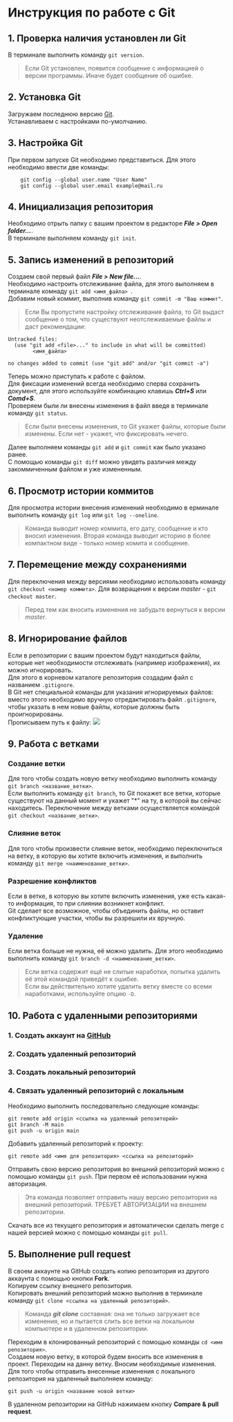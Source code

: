 # Инструкция по работе с Git

## 1. Проверка наличия установлен ли Git
В терминале выполнить команду `git version`.

> Если Git установлен, появится сообщение с информацией о версии программы. Иначе будет сообщение об ошибке.

## 2. Установка Git
Загружаем последнюю версию [Git](https://git-scm.com/download "Скачать Git").  
Устанавливаем с настройками по-умолчанию.

## 3. Настройка Git
При первом запуске Git необходимо представиться.
Для этого необходимо ввести две команды:
```
    git config --global user.name "User Name"
    git config --global user.email example@mail.ru
```

## 4. Инициализация репозитория
Необходимо отрыть папку с вашим проектом в редакторе ***File > Open folder...***.  
В терминале выполняем команду `git init`.

## 5. Запись изменений в репозиторий
Создаем свой первый файл ***File > New file...***.  
Необходимо настроить отслеживание файла, для этого выполняем в терминале комнаду `git add <имя_файла> `.  
Добавим новый коммит, выполнив команду `git commit -m "Ваш коммит"`.
> Если Вы пропустите настройку отслеживания файла, то Git выдаст сообщение о том, что существуют неотслеживаемые файлы и даст рекомендации:
```
Untracked files:
  (use "git add <file>..." to include in what will be committed)
        <имя_файла>

no changes added to commit (use "git add" and/or "git commit -a")
```
Теперь можно приступать к работе с файлом.  
Для фиксации изменений всегда необходимо сперва сохранить документ, для этого используйте комбинацию клавишь ***Ctrl+S*** или ***Comd+S***.  
Проверяем были ли внесены изменения в файл введя в терминале команду `git status`.
>Если были внесены изменения, то Git укажет файлы, которые были изменены. Если нет - укажет, что фиксировать нечего.

Далее выполняем команды `git add` и `git commit` как было указано ранее.  
С помощью команды `git diff` можно увидеть различия между закоммиченным файлом и уже измененным.

## 6.  Просмотр истории коммитов
Для просмотра истории внесения изменений необходимо в ерминале выполнить команду `git log` или `git log --oneline`.  
>Команда выводит номер коммита, его дату, сообщение и кто вносил изменения. Вторая команда выводит историю в более компактном виде - только номер комита и сообщение.
## 7. Перемещение между сохранениями
Для переключения между версиями необходимо использовать команду `git checkout <номер коммита>`. Для возвращения к версии *master* - `git checkout master`.  
>Перед тем как вносить изменения не забудьте вернуться к версии *master*.
## 8. Игнорирование файлов
Если в репозитории с вашим проектом будут находиться файлы, которые нет необходимости отслеживать (например изображения), их можно игнорировать.  
Для этого в корневом каталоге репозитория создадим файл с названием `.gitignore`.  
В Git нет специальной команды для указания игнорируемых файлов: вместо этого необходимо вручную отредактировать файл `.gitignore`, чтобы указать в нем новые файлы, которые должны быть проигнорированы.  
Прописываем путь к файлу:
![](image.jpg)

## 9. Работа с ветками
### Создание ветки
Для того чтобы создать новую ветку необходимо выполнить команду `git branch <название_ветки>`.  
Если выполнить команду `git branch`, то Git покажет все ветки, которые существуют на данный момент и укажет "*" на ту, в которой вы сейчас находитесь.
Переключение между ветками осуществляется командой `git checkout <название_ветки>`.
### Слияние веток
Для того чтобы произвести слияние веток, необходимо переключиться на ветку, в которую вы хотите включить изменения, и выполнить команду `git merge <наименование_ветки>`.
### Разрешение конфликтов
Если в ветке, в которую вы хотите включить изменения, уже есть какая-то информация, то при слиянии возникнет конфликт.  
Git сделает все возможное, чтобы объединить файлы, но оставит конфликтующие участки, чтобы вы разрешили их вручную. 
### Удаление
Если ветка больше не нужна, её можно удалить. Для этого необходимо выполнить команду `git branch -d <наименование_ветки>`.
>Если ветка содержит ещё не слитые наработки, попытка удалить её этой командой приведёт к ошибке.  
Если вы действительно хотите удалить ветку вместе со всеми наработками, используйте опцию `-D`.
## 10. Работа с удаленными репозиториями
### 1. Создать аккаунт на [GitHub](https://github.com)
### 2. Создать удаленный репозиторий
### 3. Создать локальный репозиторий
### 4. Связать удаленный репозиторий с локальным
Необходимо выполнить последовательно следующие команды:
```
git remote add origin <ссылка на удаленный репозиторий>
git branch -M main
git push -u origin main
```
Добавить удаленный репозиторий к проекту:
```
git remote add <имя для репозитория> <ссылка на репозиторий>
```
Отправить свою версию репозитория во внешний репозиторий можно с помощью команды `git push`. При первом её использовании нужна авторизация.

>Эта команда позволяет отправить нашу версию репозитория на внешний репозиторий. ТРЕБУЕТ АВТОРИЗАЦИИ на внешнем репозитории.  

Cкачать все из текущего репозитория и автоматически сделать merge с нашей версией можно с  помощью команды `git pull`.

## 5. Выполнение pull request
В своем аккаунте на GitHub создать копию репозитория из другого аккаунта с помощью кнопки **Fork**.  
Копируем ссылку внешнего репозитория.   
Копировать внешний репозиторий можно выполнив в терминале команду `git clone <ссылка на удаленный репозиторий>`.
>Команда __*git clone*__ составная: она не только загружает все изменения, но и пытается слить
все ветки на локальном компьютере и в удаленном репозитории.  

Переходим в клонированный репозиторий с помощью команды `cd <имя репозитория>`.  
Создаем новую ветку, в которой будем вносить все изменения в проект. Переходим на данну ветку. Вносим необходимые изменения.  
Для того чтобы отправить внесенные изменения с локального репозитория на удаленный выполняем команду:
```
git push -u origin <название новой ветки>
```
В удаленном репозитории на GitHub нажимаем кнопку **Compare & pull request**.